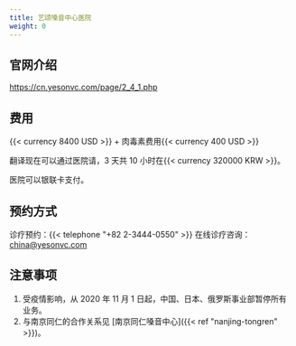 ```yaml
---
title: 艺颂嗓音中心医院
weight: 0
---
```


## 官网介绍

<https://cn.yesonvc.com/page/2_4_1.php>

## 费用

{{< currency 8400 USD >}} + 肉毒素费用{{< currency 400 USD >}}

翻译现在可以通过医院请，3 天共 10 小时在{{< currency 320000 KRW >}}。

医院可以银联卡支付。

## 预约方式

诊疗预约：{{< telephone "+82 2-3444-0550" >}}
在线诊疗咨询：<china@yesonvc.com>

## 注意事项

1. 受疫情影响，从 2020 年 11 月 1 日起，中国、日本、俄罗斯事业部暂停所有业务。
1. 与南京同仁的合作关系见 [南京同仁嗓音中心]({{< ref "nanjing-tongren" >}})。
